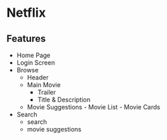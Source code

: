 # Netflix 



## Features
- Home Page
- Login Screen
- Browse
   - Header
   - Main Movie
      - Trailer 
      - Title & Description
   - Movie Suggestions
         - Movie List
          - Movie Cards
- Search
   - search
   - movie suggestions